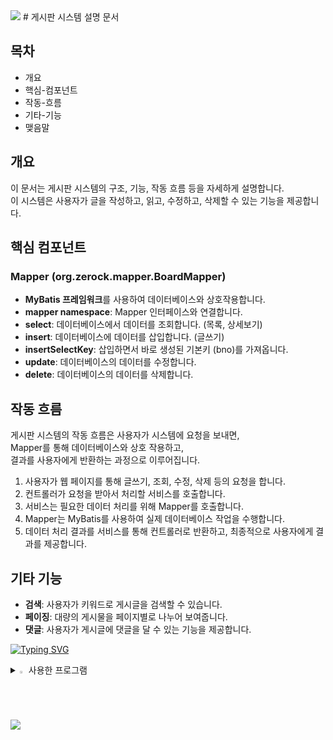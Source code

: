 <img src="https://capsule-render.vercel.app/api?type=waving&color=BDBDC8&height=150&section=header" />
# 게시판 시스템 설명 문서

## 목차

- 개요
- 핵심-컴포넌트
- 작동-흐름
- 기타-기능
- 맺음말

## 개요

이 문서는 게시판 시스템의 구조, 기능, 작동 흐름 등을 자세하게 설명합니다. <br>
이 시스템은 사용자가 글을 작성하고, 읽고, 수정하고, 삭제할 수 있는 기능을 제공합니다.

## 핵심 컴포넌트

### Mapper (org.zerock.mapper.BoardMapper)

- **MyBatis 프레임워크**를 사용하여 데이터베이스와 상호작용합니다.
- **mapper namespace**: Mapper 인터페이스와 연결합니다.
- **select**: 데이터베이스에서 데이터를 조회합니다. (목록, 상세보기)
- **insert**: 데이터베이스에 데이터를 삽입합니다. (글쓰기)
- **insertSelectKey**: 삽입하면서 바로 생성된 기본키 (bno)를 가져옵니다.
- **update**: 데이터베이스의 데이터를 수정합니다.
- **delete**: 데이터베이스의 데이터를 삭제합니다.

## 작동 흐름

게시판 시스템의 작동 흐름은 사용자가 시스템에 요청을 보내면,<br>
Mapper를 통해 데이터베이스와 상호 작용하고,<br>
결과를 사용자에게 반환하는 과정으로 이루어집니다.

1. 사용자가 웹 페이지를 통해 글쓰기, 조회, 수정, 삭제 등의 요청을 합니다.
2. 컨트롤러가 요청을 받아서 처리할 서비스를 호출합니다.
3. 서비스는 필요한 데이터 처리를 위해 Mapper를 호출합니다.
4. Mapper는 MyBatis를 사용하여 실제 데이터베이스 작업을 수행합니다.
5. 데이터 처리 결과를 서비스를 통해 컨트롤러로 반환하고, 최종적으로 사용자에게 결과를 제공합니다.

## 기타 기능

- **검색**: 사용자가 키워드로 게시글을 검색할 수 있습니다.
- **페이징**: 대량의 게시물을 페이지별로 나누어 보여줍니다.
- **댓글**: 사용자가 게시글에 댓글을 달 수 있는 기능을 제공합니다.

[![Typing SVG](https://readme-typing-svg.demolab.com/?lines=첫번째+줄+의+텍스트;두번째+줄+의+텍스트)](https://git.io/typing-svg)

<details>

<summary>
  <img src="https://raw.githubusercontent.com/Tarikul-Islam-Anik/Animated-Fluent-Emojis/master/Emojis/Hand%20gestures/Eyes.png" alt="Eyes" width="2%" /> 사용한 프로그램
</summary>
   <br>
  
 ![html](https://img.shields.io/badge/HTML5-E34F26?style=for-the-badge&logo=html5&logoColor=white) ![css](https://img.shields.io/badge/CSS-239120?&style=for-the-badge&logo=css3&logoColor=white) 
![MySQL](https://img.shields.io/badge/mysql-%2300f.svg?style=for-the-badge&logo=mysql&logoColor=white) ![java](https://img.shields.io/badge/Java-ED8B00?style=for-the-badge&logo=openjdk&logoColor=white)  ![spring](https://img.shields.io/badge/Spring-6DB33F?style=for-the-badge&logo=spring&logoColor=white) ![Oracle](https://img.shields.io/badge/Oracle-F80000.svg?&style=for-the-badge&logo=Oracle&logoColor=white)

</details>

<img src="https://capsule-render.vercel.app/api?type=waving&color=BDBDC8&height=150&section=footer" />

